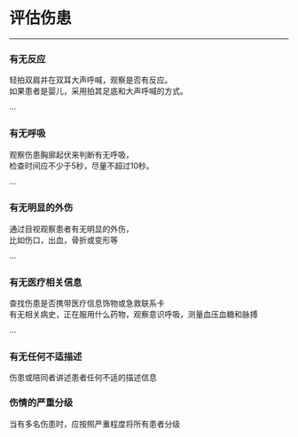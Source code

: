 # 评估伤患

---

### 有无反应

轻拍双肩并在双耳大声呼喊，观察是否有反应。  
如果患者是婴儿，采用拍其足底和大声呼喊的方式。

···

### 有无呼吸

观察伤患胸廓起伏来判断有无呼吸，  
检查时间应不少于5秒，尽量不超过10秒。

···

### 有无明显的外伤

通过目视观察患者有无明显的外伤，  
比如伤口，出血，骨折或变形等

···

### 有无医疗相关信息

查找伤患是否携带医疗信息饰物或急救联系卡  
有无相关病史，正在服用什么药物，观察意识呼吸，测量血压血糖和脉搏

···

### 有无任何不适描述

伤患或陪同者讲述患者任何不适的描述信息

### 伤情的严重分级

当有多名伤患时，应按照严重程度将所有患者分级

